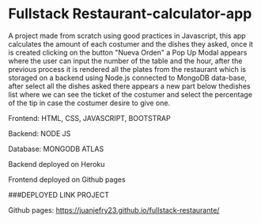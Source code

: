 # Fullstack Restaurant-calculator-app


A project made from scratch using good practices in Javascript, this app calculates the amount of each costumer and the dishes they asked, once it is created clicking on the button "Nueva Orden" a Pop Up Modal appears where the user can input the number of the table and the hour, after the previous process it is rendered all the plates from the restaurant which is storaged on a backend using Node.js connected to MongoDB data-base, after select all the dishes asked there appears a new part below thedishes list where we can see the ticket of the costumer and select the percentage of the tip in case the costumer desire to give one.

Frontend: HTML, CSS, JAVASCRIPT, BOOTSTRAP

Backend: NODE JS

Database: MONGODB ATLAS

Backend deployed on Heroku

Frontend deployed on Github pages


###DEPLOYED LINK PROJECT

Github pages: https://juanjefry23.github.io/fullstack-restaurante/

